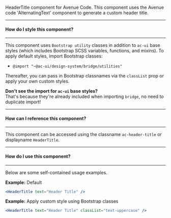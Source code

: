 HeaderTitle component for Avenue Code.
This component uses the Avenue code 'AlternatingText' component to generate a custom header title.

___
#### **How do I style this component?**
___
This component uses `Bootstrap utility` classes in addition to `ac-ui` base styles (which includes Bootstrap SCSS variables, functions, and mixins).
To apply default styles, import Bootstrap classes:
  * `@import "~@ac-ui/design-system/bridge/utilities"`
  
Thereafter, you can pass in Bootstrap classnames via the `classList` prop or apply your own custom styles.

**Don't see the import for `ac-ui` base styles?**  
That's because they're already included when importing `bridge`, no need to duplicate import!

___
#### **How can I reference this component?**
___
This component can be accessed using the classname `ac-header-title` or displayname `HeaderTitle`.

___
#### **How do I use this component?**
___
Below are some self-contained usage examples.

**Example:** Default
```jsx
<HeaderTitle text="Header Title" />
```

**Example:** Apply custom style using Bootstrap classes
```jsx
<HeaderTitle text="Header Title" classList="text-uppercase" />
```
